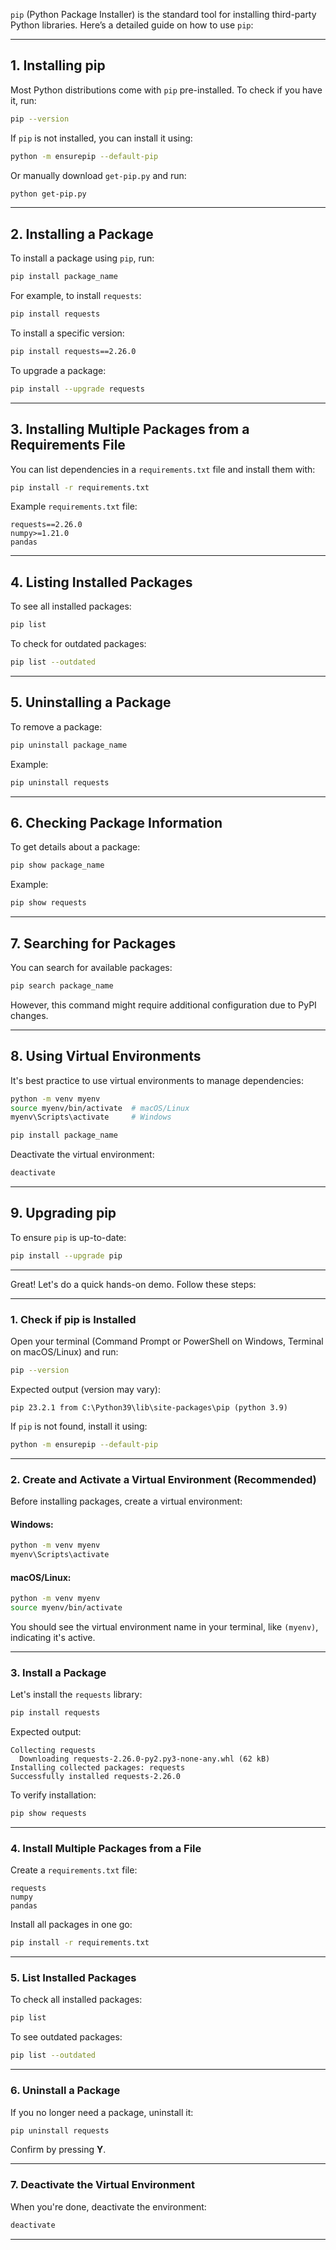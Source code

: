 `pip` (Python Package Installer) is the standard tool for installing third-party Python libraries. Here’s a detailed guide on how to use `pip`:

---

## **1. Installing pip**
Most Python distributions come with `pip` pre-installed. To check if you have it, run:

```sh
pip --version
```

If `pip` is not installed, you can install it using:

```sh
python -m ensurepip --default-pip
```

Or manually download `get-pip.py` and run:

```sh
python get-pip.py
```

---

## **2. Installing a Package**
To install a package using `pip`, run:

```sh
pip install package_name
```

For example, to install `requests`:

```sh
pip install requests
```

To install a specific version:

```sh
pip install requests==2.26.0
```

To upgrade a package:

```sh
pip install --upgrade requests
```

---

## **3. Installing Multiple Packages from a Requirements File**
You can list dependencies in a `requirements.txt` file and install them with:

```sh
pip install -r requirements.txt
```

Example `requirements.txt` file:
```
requests==2.26.0
numpy>=1.21.0
pandas
```

---

## **4. Listing Installed Packages**
To see all installed packages:

```sh
pip list
```

To check for outdated packages:

```sh
pip list --outdated
```

---

## **5. Uninstalling a Package**
To remove a package:

```sh
pip uninstall package_name
```

Example:

```sh
pip uninstall requests
```

---

## **6. Checking Package Information**
To get details about a package:

```sh
pip show package_name
```

Example:

```sh
pip show requests
```

---

## **7. Searching for Packages**
You can search for available packages:

```sh
pip search package_name
```

However, this command might require additional configuration due to PyPI changes.

---

## **8. Using Virtual Environments**
It's best practice to use virtual environments to manage dependencies:

```sh
python -m venv myenv
source myenv/bin/activate  # macOS/Linux
myenv\Scripts\activate     # Windows

pip install package_name
```

Deactivate the virtual environment:

```sh
deactivate
```

---

## **9. Upgrading pip**
To ensure `pip` is up-to-date:

```sh
pip install --upgrade pip
```

---
Great! Let's do a quick hands-on demo. Follow these steps:

---

### **1. Check if pip is Installed**
Open your terminal (Command Prompt or PowerShell on Windows, Terminal on macOS/Linux) and run:

```sh
pip --version
```

Expected output (version may vary):

```
pip 23.2.1 from C:\Python39\lib\site-packages\pip (python 3.9)
```

If `pip` is not found, install it using:

```sh
python -m ensurepip --default-pip
```

---

### **2. Create and Activate a Virtual Environment (Recommended)**
Before installing packages, create a virtual environment:

#### **Windows:**
```sh
python -m venv myenv
myenv\Scripts\activate
```

#### **macOS/Linux:**
```sh
python -m venv myenv
source myenv/bin/activate
```

You should see the virtual environment name in your terminal, like `(myenv)`, indicating it's active.

---

### **3. Install a Package**
Let's install the `requests` library:

```sh
pip install requests
```

Expected output:

```
Collecting requests
  Downloading requests-2.26.0-py2.py3-none-any.whl (62 kB)
Installing collected packages: requests
Successfully installed requests-2.26.0
```

To verify installation:

```sh
pip show requests
```

---

### **4. Install Multiple Packages from a File**
Create a `requirements.txt` file:

```
requests
numpy
pandas
```

Install all packages in one go:

```sh
pip install -r requirements.txt
```

---

### **5. List Installed Packages**
To check all installed packages:

```sh
pip list
```

To see outdated packages:

```sh
pip list --outdated
```

---

### **6. Uninstall a Package**
If you no longer need a package, uninstall it:

```sh
pip uninstall requests
```

Confirm by pressing **Y**.

---

### **7. Deactivate the Virtual Environment**
When you're done, deactivate the environment:

```sh
deactivate
```

---

